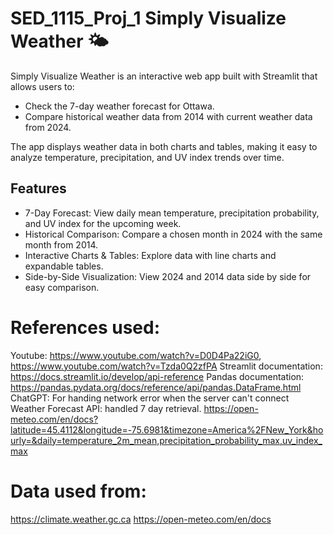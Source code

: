 # SED_1115_Proj_1 Simply Visualize Weather 🌤️

Simply Visualize Weather is an interactive web app built with Streamlit that allows users to:

- Check the 7-day weather forecast for Ottawa.
- Compare historical weather data from 2014 with current weather data from 2024.

The app displays weather data in both charts and tables, making it easy to analyze temperature, precipitation, and UV index trends over time.

## Features

- 7-Day Forecast: View daily mean temperature, precipitation probability, and UV index for the upcoming week.
- Historical Comparison: Compare a chosen month in 2024 with the same month from 2014.
- Interactive Charts & Tables: Explore data with line charts and expandable tables.
- Side-by-Side Visualization: View 2024 and 2014 data side by side for easy comparison.


# References used:
Youtube: https://www.youtube.com/watch?v=D0D4Pa22iG0, https://www.youtube.com/watch?v=Tzda0Q2zfPA
Streamlit documentation: https://docs.streamlit.io/develop/api-reference
Pandas documentation: https://pandas.pydata.org/docs/reference/api/pandas.DataFrame.html
ChatGPT: For handing network error when the server can't connect
Weather Forecast API: handled 7 day retrieval. https://open-meteo.com/en/docs?latitude=45.4112&longitude=-75.6981&timezone=America%2FNew_York&hourly=&daily=temperature_2m_mean,precipitation_probability_max,uv_index_max



# Data used from:
https://climate.weather.gc.ca
https://open-meteo.com/en/docs
